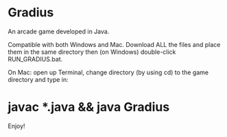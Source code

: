 # Gradius
An arcade game developed in Java.

Compatible with both Windows and Mac. Download ALL the files and place them in the same directory then (on Windows) double-click RUN_GRADIUS.bat.

On Mac: open up Terminal, change directory (by using cd) to the game directory and type in:
# javac *.java && java Gradius

Enjoy!
